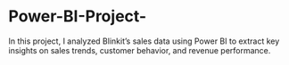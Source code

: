 # Power-BI-Project-
In this project, I analyzed Blinkit’s sales data using Power BI to extract key insights on sales trends, customer behavior, and revenue performance.
